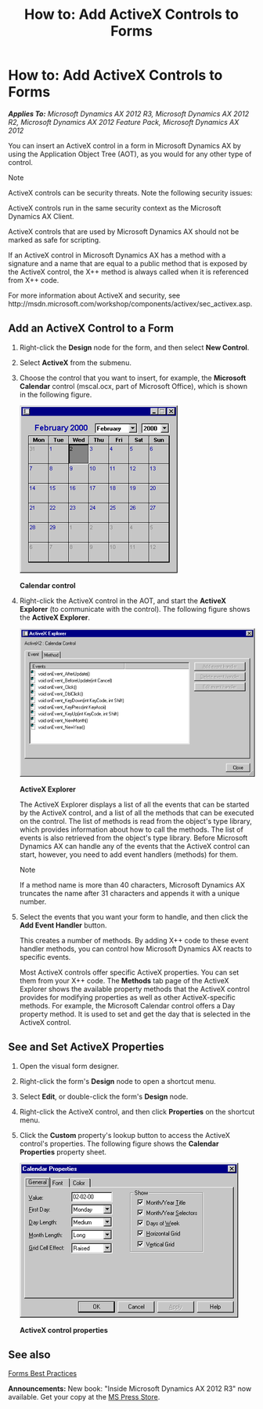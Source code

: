 ﻿---
title: 'How to: Add ActiveX Controls to Forms'
TOCTitle: 'How to: Add ActiveX Controls to Forms'
ms:assetid: 0451cc66-647e-47a0-99ec-400958a80b6a
ms:mtpsurl: https://msdn.microsoft.com/en-us/library/Aa551694(v=AX.60)
ms:contentKeyID: 35240250
ms.date: 05/18/2015
mtps_version: v=AX.60
---

# How to: Add ActiveX Controls to Forms 


_**Applies To:** Microsoft Dynamics AX 2012 R3, Microsoft Dynamics AX 2012 R2, Microsoft Dynamics AX 2012 Feature Pack, Microsoft Dynamics AX 2012_

You can insert an ActiveX control in a form in Microsoft Dynamics AX by using the Application Object Tree (AOT), as you would for any other type of control.


> [!NOTE]
> <P>ActiveX controls can be security threats. Note the following security issues:</P>
> <P>ActiveX controls run in the same security context as the Microsoft Dynamics AX Client.</P>
> <P>ActiveX controls that are used by Microsoft Dynamics AX should not be marked as safe for scripting.</P>
> <P>If an ActiveX control in Microsoft Dynamics AX has a method with a signature and a name that are equal to a public method that is exposed by the ActiveX control, the X++ method is always called when it is referenced from X++ code.</P>
> <P>For more information about ActiveX and security, see http://msdn.microsoft.com/workshop/components/activex/sec_activex.asp.</P>



## Add an ActiveX Control to a Form

1.  Right-click the **Design** node for the form, and then select **New Control**.

2.  Select **ActiveX** from the submenu.

3.  Choose the control that you want to insert, for example, the **Microsoft Calendar** control (mscal.ocx, part of Microsoft Office), which is shown in the following figure.
    
    ![Microsoft Calendar control](images/Aa551694.formcal(en-us,AX.60).gif "Microsoft Calendar control")
    
    **Calendar control**

4.  Right-click the ActiveX control in the AOT, and start the **ActiveX Explorer** (to communicate with the control). The following figure shows the **ActiveX Explorer**.
    
    ![ActiveX Explorer](images/Aa551694.formExpl(en-us,AX.60).gif "ActiveX Explorer")
    
    **ActiveX Explorer**
    
    The ActiveX Explorer displays a list of all the events that can be started by the ActiveX control, and a list of all the methods that can be executed on the control. The list of methods is read from the object's type library, which provides information about how to call the methods. The list of events is also retrieved from the object's type library. Before Microsoft Dynamics AX can handle any of the events that the ActiveX control can start, however, you need to add event handlers (methods) for them.
    

    > [!NOTE]
    > <P>If a method name is more than 40 characters, Microsoft Dynamics AX truncates the name after 31 characters and appends it with a unique number.</P>



5.  Select the events that you want your form to handle, and then click the **Add Event Handler** button.
    
    This creates a number of methods. By adding X++ code to these event handler methods, you can control how Microsoft Dynamics AX reacts to specific events.
    
    Most ActiveX controls offer specific ActiveX properties. You can set them from your X++ code. The **Methods** tab page of the ActiveX Explorer shows the available property methods that the ActiveX control provides for modifying properties as well as other ActiveX-specific methods. For example, the Microsoft Calendar control offers a Day property method. It is used to set and get the day that is selected in the ActiveX control.

## See and Set ActiveX Properties

1.  Open the visual form designer.

2.  Right-click the form's **Design** node to open a shortcut menu.

3.  Select **Edit**, or double-click the form's **Design** node.

4.  Right-click the ActiveX control, and then click **Properties** on the shortcut menu.

5.  Click the **Custom** property's lookup button to access the ActiveX control's properties. The following figure shows the **Calendar Properties** property sheet.
    
    ![Active X Form example](images/Aa551694.FormActiveXProp(en-us,AX.60).gif "Active X Form example")
    
    **ActiveX control properties**

## See also

[Forms Best Practices](forms-best-practices.md)

  
**Announcements:** New book: "Inside Microsoft Dynamics AX 2012 R3" now available. Get your copy at the [MS Press Store](https://www.microsoftpressstore.com/store/inside-microsoft-dynamics-ax-2012-r3-9780735685109).


